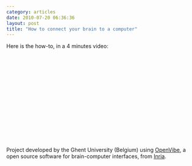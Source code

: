 ```yaml
---
category: articles
date: 2010-07-20 06:36:36
layout: post
title: "How to connect your brain to a computer"
---
```


<p>Here is the how-to, in a 4 minutes video:</p><object width="400" height="225"><param name="allowfullscreen" value="true" /><param name="allowscriptaccess" value="always" /><param name="movie" value="http://vimeo.com/moogaloop.swf?clip_id=8841995&amp;server=vimeo.com&amp;show_title=1&amp;show_byline=1&amp;show_portrait=0&amp;color=&amp;fullscreen=1" /><embed src="http://vimeo.com/moogaloop.swf?clip_id=8841995&amp;server=vimeo.com&amp;show_title=1&amp;show_byline=1&amp;show_portrait=0&amp;color=&amp;fullscreen=1" type="application/x-shockwave-flash" allowfullscreen="true" allowscriptaccess="always" width="400" height="225"></embed></object><br /><br /<p>Project developed by the Ghent University (Belgium) using <a href="http://openvibe.inria.fr/">OpenVibe</a>, a open source software for brain-computer interfaces, from <a href="http://inria.fr/">Inria</a>.
